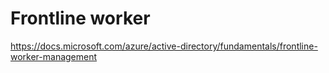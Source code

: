 # Frontline worker

<https://docs.microsoft.com/azure/active-directory/fundamentals/frontline-worker-management>